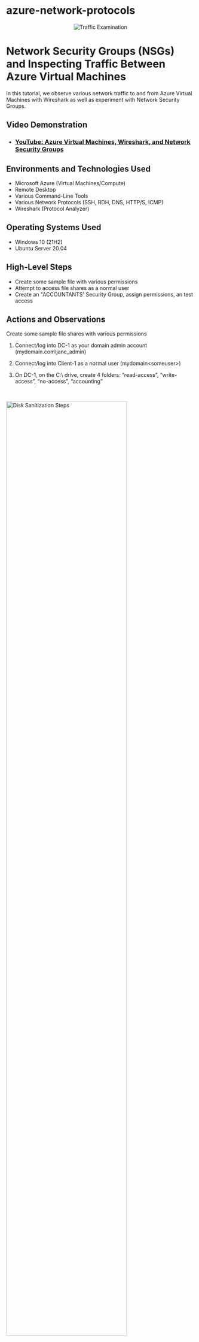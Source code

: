 # azure-network-protocols
<p align="center">
<img src="https://i.imgur.com/Ua7udoS.png" alt="Traffic Examination"/>
</p>

<h1>Network Security Groups (NSGs) and Inspecting Traffic Between Azure Virtual Machines</h1>
In this tutorial, we observe various network traffic to and from Azure Virtual Machines with Wireshark as well as experiment with Network Security Groups. <br />


<h2>Video Demonstration</h2>

- ### [YouTube: Azure Virtual Machines, Wireshark, and Network Security Groups](https://www.youtube.com)

<h2>Environments and Technologies Used</h2>

- Microsoft Azure (Virtual Machines/Compute)
- Remote Desktop
- Various Command-Line Tools
- Various Network Protocols (SSH, RDH, DNS, HTTP/S, ICMP)
- Wireshark (Protocol Analyzer)

<h2>Operating Systems Used </h2>

- Windows 10 (21H2)
- Ubuntu Server 20.04

<h2>High-Level Steps</h2>

- Create some sample file with various permissions
- Attempt to access file shares as a normal user
- Create an "ACCOUNTANTS' Security Group, assign permissions, an test access

<h2>Actions and Observations</h2>


<p>
Create some sample file shares with various permissions

1. Connect/log into DC-1 as your domain admin account (mydomain.com\jane_admin)

2. Connect/log into Client-1 as a normal user (mydomain\<someuser>)

3. On DC-1, on the C:\ drive, create 4 folders: “read-access”, “write-access”, “no-access”, “accounting”

</p>
<br />
<p>
<img src="https://i.imgur.com/hieYx8M.jpg" height="80%" width="80%" alt="Disk Sanitization Steps"/>
</p>


4. Set the following permissions (share the folder) for the “Domain Users” group:

5.Folder: “read-access”, Group: “Domain Users”, Permission: “Read”

6. Folder: “write-access”,  Group: “Domain Users”, Permissions: “Read/Write”

7. Folder: “no-access”, Group: “Domain Admins”, “Permissions: “Read/Write”

8. (Skip accounting for now)

</p>
<br />
<p>
<img src="https://i.imgur.com/sdzSFuQ.jpg" height="80%" width="80%" alt="Disk Sanitization Steps"/>
</p>

<p>
Attempt to access file shares as a normal user

9. On Client-1, navigate to the shared folder (start, run, \\dc-1)
10. Try to access the folders you just created. Which folders can you access? Which folders can you create stuff in? Does it make sense?

</p>
<br />

<p>
<img src="https://i.imgur.com/4cyELcx.jpg" height="80%" width="80%" alt="Disk Sanitization Steps"/>
</p>
<p>
Create an “ACCOUNTANTS” Security Group, assign permissions, an test access

11. Go back to DC-1, in Active Directory, create a security group called “ACCOUNTANTS”

12. On the “accounting” folder you created earlier, set the following permissions:

13. Folder: “accounting”, Group: “ACCOUNTANTS”, Permissions: “Read/Write”

14. On Client-1, as  <someuser>, try to access the accountants folder. It should fail. 

15. Log out of Client-1 as  <someuser>

16. On DC-1, make <someuser> a member of the “ACCOUNTANTS”  Security Group

17. Sign back into Client-1 as <someuser> and try to access the “accounting” share in \\DC-1\ - Does it work now?


</p>
<br />

<p>
<img src="https://i.imgur.com/nMlxuHX.jpg" height="80%" width="80%" alt="Disk Sanitization Steps"/>
</p>

If you are ever unsure of which account you are signed into, you can check command promt and type "whoami" and "hostname"
